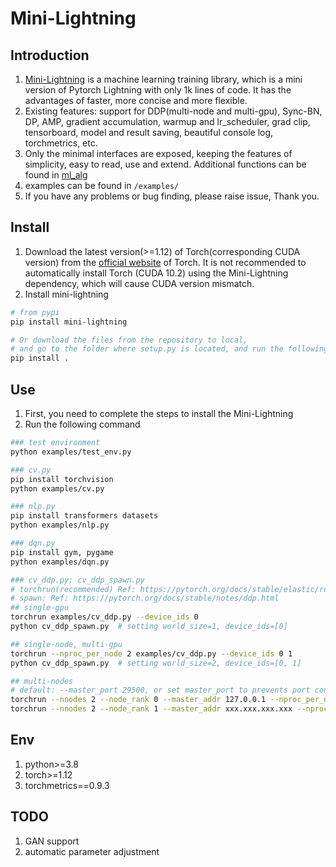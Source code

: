 # Mini-Lightning


## Introduction
1. [Mini-Lightning](https://github.com/Jintao-Huang/mini-lightning) is a machine learning training library, which is a mini version of Pytorch Lightning with only 1k lines of code. It has the advantages of faster, more concise and more flexible.
2. Existing features: support for DDP(multi-node and multi-gpu), Sync-BN, DP, AMP, gradient accumulation, warmup and lr_scheduler, grad clip, tensorboard, model and result saving, beautiful console log, torchmetrics, etc.
3. Only the minimal interfaces are exposed, keeping the features of simplicity, easy to read, use and extend. Additional functions can be found in [ml_alg](https://github.com/Jintao-Huang/ml_alg)
4. examples can be found in `/examples/`
5. If you have any problems or bug finding, please raise issue, Thank you.


## Install
1. Download the latest version(>=1.12) of Torch(corresponding CUDA version) from the [official website](https://pytorch.org/get-started/locally/) of Torch. It is not recommended to automatically install Torch (CUDA 10.2) using the Mini-Lightning dependency, which will cause CUDA version mismatch.
2. Install mini-lightning
```bash
# from pypi
pip install mini-lightning

# Or download the files from the repository to local,
# and go to the folder where setup.py is located, and run the following command
pip install .
```


## Use
1. First, you need to complete the steps to install the Mini-Lightning
2. Run the following command

```bash
### test environment
python examples/test_env.py

### cv.py
pip install torchvision
python examples/cv.py

### nlp.py
pip install transformers datasets
python examples/nlp.py

### dqn.py
pip install gym, pygame
python examples/dqn.py

### cv_ddp.py; cv_ddp_spawn.py
# torchrun(recommended) Ref: https://pytorch.org/docs/stable/elastic/run.html
# spawn: Ref: https://pytorch.org/docs/stable/notes/ddp.html
## single-gpu
torchrun examples/cv_ddp.py --device_ids 0
python cv_ddp_spawn.py  # setting world_size=1, device_ids=[0]

## single-node, multi-gpu
torchrun --nproc_per_node 2 examples/cv_ddp.py --device_ids 0 1
python cv_ddp_spawn.py  # setting world_size=2, device_ids=[0, 1]

## multi-nodes
# default: --master_port 29500, or set master_port to prevents port conflicts.
torchrun --nnodes 2 --node_rank 0 --master_addr 127.0.0.1 --nproc_per_node 4 examples/cv_ddp.py _--device_ids 0 1 2 3
torchrun --nnodes 2 --node_rank 1 --master_addr xxx.xxx.xxx.xxx --nproc_per_node 4 examples/cv_ddp.py --device_ids 0 1 2 3
```


## Env
1. python>=3.8
2. torch>=1.12
3. torchmetrics==0.9.3


## TODO
1. GAN support
2. automatic parameter adjustment
